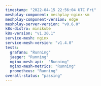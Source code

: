 ```yaml
---
timestamp: "2022-04-15 22:56:04 UTC Fri"
meshplay-component: meshplay-nginx-sm
meshplay-component-version: edge
meshplay-server-version: "v0.6.0"
k8s-distro: minikube
k8s-version: "v1.20.1"
service-mesh: nginx
service-mesh-version: "v1.4.0"
tests:
  grafana: "Running"
  jaeger: "Running"
  nginx-mesh-api:  "Running"
  nginx-mesh-metrics: "Running"
  prometheus: "Running"
overall-status: "passing"
---
```

